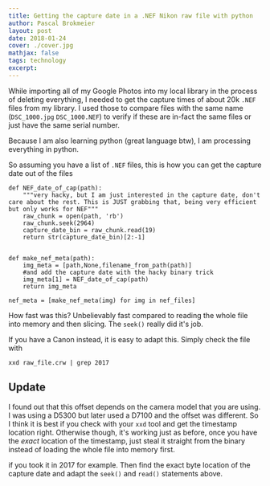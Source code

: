 ```yaml
---
title: Getting the capture date in a .NEF Nikon raw file with python
author: Pascal Brokmeier
layout: post
date: 2018-01-24
cover: ./cover.jpg
mathjax: false
tags: technology
excerpt:
---
```


While importing all of my Google Photos into my local library in the process of deleting everything, I needed to get the capture times of about 20k `.NEF` files from my library. I used those to compare files with the same name (`DSC_1000.jpg` `DSC_1000.NEF`) to verify if these are in-fact the same files or just have the same serial number.

Because I am also learning python (great language btw), I am processing everything in python.

So assuming you have a list of `.NEF` files, this is how you can get the capture date out of the files

```
def NEF_date_of_cap(path):
    """very hacky, but I am just interested in the capture date, don't care about the rest. This is JUST grabbing that, being very efficient but only works for NEF"""
    raw_chunk = open(path, 'rb')
    raw_chunk.seek(2964)
    capture_date_bin = raw_chunk.read(19)
    return str(capture_date_bin)[2:-1]


def make_nef_meta(path):
    img_meta = [path,None,filename_from_path(path)]
    #and add the capture date with the hacky binary trick
    img_meta[1] = NEF_date_of_cap(path)
    return img_meta

nef_meta = [make_nef_meta(img) for img in nef_files]
```

How fast was this? Unbelievably fast compared to reading the whole file into memory and then slicing. The `seek()` really did it's job.

If you have a Canon instead, it is easy to adapt this. Simply check the file with

```
xxd raw_file.crw | grep 2017
```

## Update

I found out that this offset depends on the camera model that you are using. I was using a D5300 but later used a D7100 and the offset was different. So I think it is best if you check with your `xxd` tool and get the timestamp location right. Otherwise though, it's working just as before, once you have the *exact* location of the timestamp, just steal it straight from the binary instead of loading the whole file into memory first.

if you took it in 2017 for example. Then find the exact byte location of the capture date and adapt the `seek()` and `read()` statements above.
